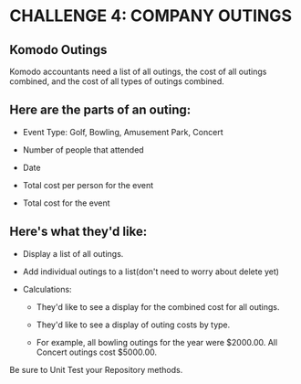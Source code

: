 # CHALLENGE 4: COMPANY OUTINGS

## Komodo Outings

Komodo accountants need a list of all outings, the cost of all outings combined, and the cost of all types of outings combined.

## Here are the parts of an outing:

- Event Type:   Golf, Bowling, Amusement Park, Concert

- Number of people that attended

- Date

- Total cost per person for the event

- Total cost for the event
 
## Here's what they'd like:

- Display a list of all outings.

- Add individual outings to a list(don't need to worry about delete yet)

- Calculations:
  
  - They'd like to see a display for the combined cost for all outings.
  
  - They'd like to see a display of outing costs by type.
  
  - For example, all bowling outings for the year were $2000.00. All Concert outings cost $5000.00.
 
Be sure to Unit Test your Repository methods.
